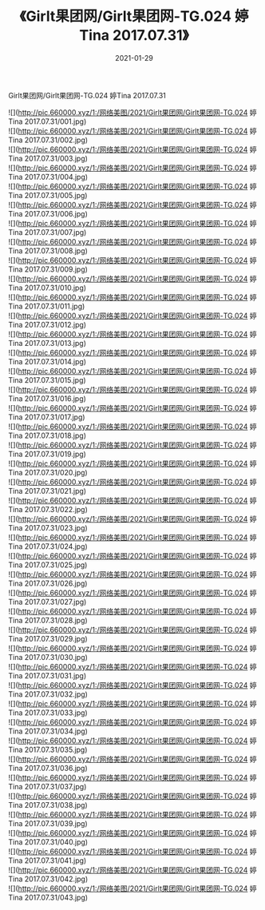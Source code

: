 ﻿---
layout: post
title:  《Girlt果团网/Girlt果团网-TG.024 婷Tina 2017.07.31》
date:   2021-01-29
img: http://pic.660000.xyz/1:/网络美图/2021/Girlt果团网/Girlt果团网-TG.024 婷Tina 2017.07.31/000.jpg
categories: [美女, 清纯, 唯美]
---

Girlt果团网/Girlt果团网-TG.024 婷Tina 2017.07.31

 ![](http://pic.660000.xyz/1:/网络美图/2021/Girlt果团网/Girlt果团网-TG.024 婷Tina 2017.07.31/001.jpg) <br>![](http://pic.660000.xyz/1:/网络美图/2021/Girlt果团网/Girlt果团网-TG.024 婷Tina 2017.07.31/002.jpg) <br>![](http://pic.660000.xyz/1:/网络美图/2021/Girlt果团网/Girlt果团网-TG.024 婷Tina 2017.07.31/003.jpg) <br>![](http://pic.660000.xyz/1:/网络美图/2021/Girlt果团网/Girlt果团网-TG.024 婷Tina 2017.07.31/004.jpg) <br>![](http://pic.660000.xyz/1:/网络美图/2021/Girlt果团网/Girlt果团网-TG.024 婷Tina 2017.07.31/005.jpg) <br>![](http://pic.660000.xyz/1:/网络美图/2021/Girlt果团网/Girlt果团网-TG.024 婷Tina 2017.07.31/006.jpg) <br>![](http://pic.660000.xyz/1:/网络美图/2021/Girlt果团网/Girlt果团网-TG.024 婷Tina 2017.07.31/007.jpg) <br>![](http://pic.660000.xyz/1:/网络美图/2021/Girlt果团网/Girlt果团网-TG.024 婷Tina 2017.07.31/008.jpg) <br>![](http://pic.660000.xyz/1:/网络美图/2021/Girlt果团网/Girlt果团网-TG.024 婷Tina 2017.07.31/009.jpg) <br>![](http://pic.660000.xyz/1:/网络美图/2021/Girlt果团网/Girlt果团网-TG.024 婷Tina 2017.07.31/010.jpg) <br>![](http://pic.660000.xyz/1:/网络美图/2021/Girlt果团网/Girlt果团网-TG.024 婷Tina 2017.07.31/011.jpg) <br>![](http://pic.660000.xyz/1:/网络美图/2021/Girlt果团网/Girlt果团网-TG.024 婷Tina 2017.07.31/012.jpg) <br>![](http://pic.660000.xyz/1:/网络美图/2021/Girlt果团网/Girlt果团网-TG.024 婷Tina 2017.07.31/013.jpg) <br>![](http://pic.660000.xyz/1:/网络美图/2021/Girlt果团网/Girlt果团网-TG.024 婷Tina 2017.07.31/014.jpg) <br>![](http://pic.660000.xyz/1:/网络美图/2021/Girlt果团网/Girlt果团网-TG.024 婷Tina 2017.07.31/015.jpg) <br>![](http://pic.660000.xyz/1:/网络美图/2021/Girlt果团网/Girlt果团网-TG.024 婷Tina 2017.07.31/016.jpg) <br>![](http://pic.660000.xyz/1:/网络美图/2021/Girlt果团网/Girlt果团网-TG.024 婷Tina 2017.07.31/017.jpg) <br>![](http://pic.660000.xyz/1:/网络美图/2021/Girlt果团网/Girlt果团网-TG.024 婷Tina 2017.07.31/018.jpg) <br>![](http://pic.660000.xyz/1:/网络美图/2021/Girlt果团网/Girlt果团网-TG.024 婷Tina 2017.07.31/019.jpg) <br>![](http://pic.660000.xyz/1:/网络美图/2021/Girlt果团网/Girlt果团网-TG.024 婷Tina 2017.07.31/020.jpg) <br>![](http://pic.660000.xyz/1:/网络美图/2021/Girlt果团网/Girlt果团网-TG.024 婷Tina 2017.07.31/021.jpg) <br>![](http://pic.660000.xyz/1:/网络美图/2021/Girlt果团网/Girlt果团网-TG.024 婷Tina 2017.07.31/022.jpg) <br>![](http://pic.660000.xyz/1:/网络美图/2021/Girlt果团网/Girlt果团网-TG.024 婷Tina 2017.07.31/023.jpg) <br>![](http://pic.660000.xyz/1:/网络美图/2021/Girlt果团网/Girlt果团网-TG.024 婷Tina 2017.07.31/024.jpg) <br>![](http://pic.660000.xyz/1:/网络美图/2021/Girlt果团网/Girlt果团网-TG.024 婷Tina 2017.07.31/025.jpg) <br>![](http://pic.660000.xyz/1:/网络美图/2021/Girlt果团网/Girlt果团网-TG.024 婷Tina 2017.07.31/026.jpg) <br>![](http://pic.660000.xyz/1:/网络美图/2021/Girlt果团网/Girlt果团网-TG.024 婷Tina 2017.07.31/027.jpg) <br>![](http://pic.660000.xyz/1:/网络美图/2021/Girlt果团网/Girlt果团网-TG.024 婷Tina 2017.07.31/028.jpg) <br>![](http://pic.660000.xyz/1:/网络美图/2021/Girlt果团网/Girlt果团网-TG.024 婷Tina 2017.07.31/029.jpg) <br>![](http://pic.660000.xyz/1:/网络美图/2021/Girlt果团网/Girlt果团网-TG.024 婷Tina 2017.07.31/030.jpg) <br>![](http://pic.660000.xyz/1:/网络美图/2021/Girlt果团网/Girlt果团网-TG.024 婷Tina 2017.07.31/031.jpg) <br>![](http://pic.660000.xyz/1:/网络美图/2021/Girlt果团网/Girlt果团网-TG.024 婷Tina 2017.07.31/032.jpg) <br>![](http://pic.660000.xyz/1:/网络美图/2021/Girlt果团网/Girlt果团网-TG.024 婷Tina 2017.07.31/033.jpg) <br>![](http://pic.660000.xyz/1:/网络美图/2021/Girlt果团网/Girlt果团网-TG.024 婷Tina 2017.07.31/034.jpg) <br>![](http://pic.660000.xyz/1:/网络美图/2021/Girlt果团网/Girlt果团网-TG.024 婷Tina 2017.07.31/035.jpg) <br>![](http://pic.660000.xyz/1:/网络美图/2021/Girlt果团网/Girlt果团网-TG.024 婷Tina 2017.07.31/036.jpg) <br>![](http://pic.660000.xyz/1:/网络美图/2021/Girlt果团网/Girlt果团网-TG.024 婷Tina 2017.07.31/037.jpg) <br>![](http://pic.660000.xyz/1:/网络美图/2021/Girlt果团网/Girlt果团网-TG.024 婷Tina 2017.07.31/038.jpg) <br>![](http://pic.660000.xyz/1:/网络美图/2021/Girlt果团网/Girlt果团网-TG.024 婷Tina 2017.07.31/039.jpg) <br>![](http://pic.660000.xyz/1:/网络美图/2021/Girlt果团网/Girlt果团网-TG.024 婷Tina 2017.07.31/040.jpg) <br>![](http://pic.660000.xyz/1:/网络美图/2021/Girlt果团网/Girlt果团网-TG.024 婷Tina 2017.07.31/041.jpg) <br>![](http://pic.660000.xyz/1:/网络美图/2021/Girlt果团网/Girlt果团网-TG.024 婷Tina 2017.07.31/042.jpg) <br>![](http://pic.660000.xyz/1:/网络美图/2021/Girlt果团网/Girlt果团网-TG.024 婷Tina 2017.07.31/043.jpg) <br>